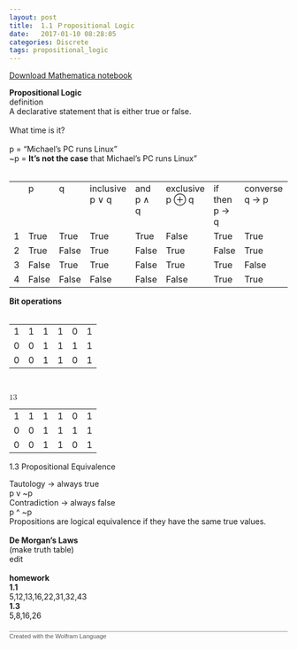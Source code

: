 ```yaml
---
layout: post
title:  1.1 Ｐropositional Logic
date:   2017-01-10 08:28:05
categories: Discrete
tags: propositional_logic
---
```


[Download Mathematica notebook](/asset/Discrete/class/chapter1-class1.nb)







<?xml version="1.0" encoding="UTF-8"?>
<?xml-stylesheet type="text/xsl" href="HTMLFiles/pmathml.xsl"?>


<!-- Created with the Wolfram Language for Students - Personal Use Only : www.wolfram.com -->

<html xmlns="http://www.w3.org/1999/xhtml">
<head>
 <title>
  chapter1-class1 (the Wolfram Language for Students - Personal Use Only : www.wolfram.com)
 </title>
 <link href="HTMLFiles/chapter1-class1-xml.css" rel="stylesheet" type="text/css" />
</head>

<body>

<p class="Text">
 <span style='font-weight: bold;'>Propositional Logic</span><br />definition<br />A declarative statement that is either true or false. <br /><br />What time is it?<br /><br />p = &ldquo;Michael&rsquo;s PC runs Linux&rdquo;<br />~p = <span style='font-weight: bold;'>It&rsquo;s not the case</span> that Michael&rsquo;s PC runs Linux&rdquo;<br /><br />
</p>





<table class='Output'>
 <tr style='vertical-align: baseline;'>
  <td style='text-align: left;'><span><span></span></span></td>
  <td style='text-align: left;'><span>p</span></td>
  <td style='text-align: left;'><span>q</span></td>
  <td style='text-align: left;'><span>inclusive p &or; q</span></td>
  <td style='text-align: left;'><span>and p &and; q</span></td>
  <td style='text-align: left;'><span>exclusive p &oplus; q</span></td>
  <td style='text-align: left;'><span>if then p -&gt; q</span></td>
  <td style='text-align: left;'><span>converse q -&gt; p</span></td>
  <td style='text-align: left;'><span>contrapositive ~q -&gt; ~p</span></td>
  <td style='text-align: left;'><span>Inverse ~p -&gt; ~q</span></td>
  <td style='text-align: left;'><span>Biconditional p &lt;-&gt; q</span></td>
 </tr>
 <tr style='vertical-align: baseline;'>
  <td style='text-align: left;'><span>1</span></td>
  <td style='text-align: left;'><span>True</span></td>
  <td style='text-align: left;'><span>True</span></td>
  <td style='text-align: left;'><span>True</span></td>
  <td style='text-align: left;'><span>True</span></td>
  <td style='text-align: left;'><span>False</span></td>
  <td style='text-align: left;'><span>True</span></td>
  <td style='text-align: left;'><span>True</span></td>
  <td style='text-align: left;'><span>True</span></td>
  <td style='text-align: left;'><span>True</span></td>
  <td style='text-align: left;'><span>True</span></td>
 </tr>
 <tr style='vertical-align: baseline;'>
  <td style='text-align: left;'><span>2</span></td>
  <td style='text-align: left;'><span>True</span></td>
  <td style='text-align: left;'><span>False</span></td>
  <td style='text-align: left;'><span>True</span></td>
  <td style='text-align: left;'><span>False</span></td>
  <td style='text-align: left;'><span>True</span></td>
  <td style='text-align: left;'><span>False</span></td>
  <td style='text-align: left;'><span>True</span></td>
  <td style='text-align: left;'><span>False</span></td>
  <td style='text-align: left;'><span>True</span></td>
  <td style='text-align: left;'><span>False</span></td>
 </tr>
 <tr style='vertical-align: baseline;'>
  <td style='text-align: left;'><span>3</span></td>
  <td style='text-align: left;'><span>False</span></td>
  <td style='text-align: left;'><span>True</span></td>
  <td style='text-align: left;'><span>True</span></td>
  <td style='text-align: left;'><span>False</span></td>
  <td style='text-align: left;'><span>True</span></td>
  <td style='text-align: left;'><span>True</span></td>
  <td style='text-align: left;'><span>False</span></td>
  <td style='text-align: left;'><span>True</span></td>
  <td style='text-align: left;'><span>False</span></td>
  <td style='text-align: left;'><span>False</span></td>
 </tr>
 <tr style='vertical-align: baseline;'>
  <td style='text-align: left;'><span>4</span></td>
  <td style='text-align: left;'><span>False</span></td>
  <td style='text-align: left;'><span>False</span></td>
  <td style='text-align: left;'><span>False</span></td>
  <td style='text-align: left;'><span>False</span></td>
  <td style='text-align: left;'><span>False</span></td>
  <td style='text-align: left;'><span>True</span></td>
  <td style='text-align: left;'><span>True</span></td>
  <td style='text-align: left;'><span>True</span></td>
  <td style='text-align: left;'><span>True</span></td>
  <td style='text-align: left;'><span>True</span></td>
 </tr>
</table>

<p class="Text">
 <span style='font-weight: bold;'>Bit operations<br /><br /></span><span><table class='Inline'>
 <tr style='vertical-align: baseline;'>
  <td style='text-align: left;'><span>1</span></td>
  <td style='text-align: left;'><span>1</span></td>
  <td style='text-align: left;'><span>1</span></td>
  <td style='text-align: left;'><span>1</span></td>
  <td style='text-align: left;'><span>0</span></td>
  <td style='text-align: left;'><span>1</span></td>
 </tr>
 <tr style='vertical-align: baseline;'>
  <td style='text-align: left;'><span>0</span></td>
  <td style='text-align: left;'><span>0</span></td>
  <td style='text-align: left;'><span>1</span></td>
  <td style='text-align: left;'><span>1</span></td>
  <td style='text-align: left;'><span>1</span></td>
  <td style='text-align: left;'><span>1</span></td>
 </tr>
 <tr style='vertical-align: baseline;'>
  <td style='text-align: left;'><span>0</span></td>
  <td style='text-align: left;'><span>0</span></td>
  <td style='text-align: left;'><span>1</span></td>
  <td style='text-align: left;'><span>1</span></td>
  <td style='text-align: left;'><span>0</span></td>
  <td style='text-align: left;'><span>1</span></td>
 </tr>
</table>

</span><span style='font-weight: bold;'><br /></span>
</p>





<p class="Output">
 <math xmlns='http://www.w3.org/1998/Math/MathML'>
 <mn>13</mn>
</math>
</p>


<table class='Output'>
 <tr style='vertical-align: baseline;'>
  <td style='text-align: left;'><span>1</span></td>
  <td style='text-align: left;'><span>1</span></td>
  <td style='text-align: left;'><span>1</span></td>
  <td style='text-align: left;'><span>1</span></td>
  <td style='text-align: left;'><span>0</span></td>
  <td style='text-align: left;'><span>1</span></td>
 </tr>
 <tr style='vertical-align: baseline;'>
  <td style='text-align: left;'><span>0</span></td>
  <td style='text-align: left;'><span>0</span></td>
  <td style='text-align: left;'><span>1</span></td>
  <td style='text-align: left;'><span>1</span></td>
  <td style='text-align: left;'><span>1</span></td>
  <td style='text-align: left;'><span>1</span></td>
 </tr>
 <tr style='vertical-align: baseline;'>
  <td style='text-align: left;'><span>0</span></td>
  <td style='text-align: left;'><span>0</span></td>
  <td style='text-align: left;'><span>1</span></td>
  <td style='text-align: left;'><span>1</span></td>
  <td style='text-align: left;'><span>0</span></td>
  <td style='text-align: left;'><span>1</span></td>
 </tr>
</table>

<p class="Subsubsection">
 1.3 Propositional Equivalence 
</p>



<p class="Text">
 Tautology -&gt; always true<br />p v ~p<br />Contradiction -&gt; always false<br />p ^ ~p<br />Propositions are logical equivalence if they have the same true values. <br /><br /><span style='font-weight: bold;'>De Morgan&rsquo;s Laws</span><br />(make truth table)<br />edit <br /><br /><span style='font-weight: bold;'>homework</span><br /><span style='font-weight: bold;'>1.1 </span><br />5,12,13,16,22,31,32,43<br /><span style='font-weight: bold;'>1.3</span><br />5,8,16,26
</p>






<div style="font-family:Helvetica; font-size:11px; width:100%; border:1px none #999999; border-top-style:solid; padding-top:2px; margin-top:20px;">
 <a href="http://www.wolfram.com/language/" style="color:#000; text-decoration:none;">
  <span style="color:#555555">Created with the Wolfram Language</span> 
 </a>
</div>
</body>

</html>
